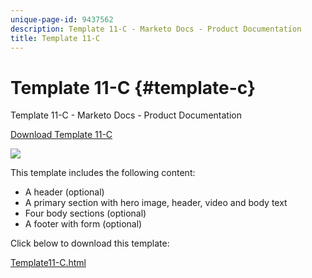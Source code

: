 ```yaml
---
unique-page-id: 9437562
description: Template 11-C - Marketo Docs - Product Documentation
title: Template 11-C
---
```


# Template 11-C {#template-c}

Template 11-C - Marketo Docs - Product Documentation

[Download Template 11-C](http://docs.marketo.com/download/attachments/9437562/template-11c.html?version=1&modificationdate=1438211358000&api=v2)

![](assets/image2015-8-4-14-3a3-3a44.png)

This template includes the following content:

* A header (optional)
* A primary section with hero image, header, video and body text
* Four body sections (optional)
* A footer with form (optional)

Click below to download this template:

[Template11-C.html](http://docs.marketo.com/download/attachments/9437562/template-11c.html?version=1&modificationdate=1438211358000&api=v2)
